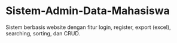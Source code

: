 # Sistem-Admin-Data-Mahasiswa
Sistem berbasis website dengan fitur login, register, export (excel), searching, sorting, dan CRUD.
